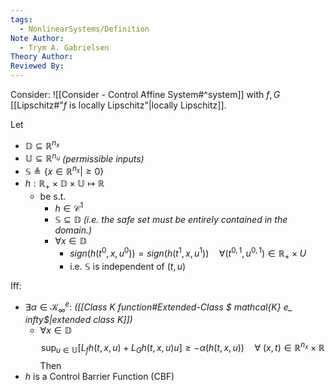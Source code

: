 ```yaml
---
tags:
  - NonlinearSystems/Definition
Note Author:
  - Trym A. Gabrielsen
Theory Author: 
Reviewed By:
---
```

Consider: ![[Consider - Control Affine System#^system]]
with $f,G$ [[Lipschitz#"$f$ is locally Lipschitz"|locally Lipschitz]].

Let
- $\mathbb{D}\subseteq\mathbb{R}^{n_x}$
- $\mathbb{U}\subseteq\mathbb{R}^{n_u}$     *(permissible inputs)*
- $\mathbb{S}\triangleq\{x\in\mathbb{R}^{n_x}|\geq0\}$
- $h:\mathbb{R}_+\times\mathbb{D}\times\mathbb{U}\mapsto\mathbb{R}$
	- be s.t.
		- $h\in\mathcal{C}^1$
		- $\mathbb{S} \subseteq \mathbb{D}$      *(i.e. the safe set must be entirely contained in the domain.)*
		- $\forall x\in\mathbb{D}$
			- $sign(h(t^0,x,u^0)) = sign(h(t^1,x,u^1))\quad \forall(t^{0,1},u^{0,1})\in\mathbb{R}_+\times U$ 
			- i.e. $\mathbb{S}$ is independent of $(t,u)$

Iff:
- $\exists \alpha \in \mathcal{K}^e_\infty:$       *([[Class K function#Extended-Class $ mathcal{K} e_ infty$|extended class K]])*
	- $\forall x\in\mathbb{D}$
$$\sup_{u\in \mathbb{U}}\big[L_fh(t,x,u) + L_Gh(t,x,u)u\big] \geq -\alpha(h(t,x,u)) \quad \forall~(x,t)\in\mathbb{R}^{n_x}\times\mathbb{R}$$
Then
-  $h$ is a Control Barrier Function (CBF)

